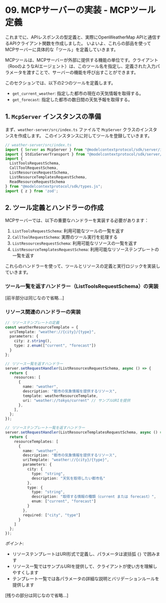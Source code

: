 # 09. MCPサーバーの実装 - MCPツール定義

これまでに、APIレスポンスの型定義と、実際にOpenWeatherMap APIと通信するAPIクライアント関数を作成しました。
いよいよ、これらの部品を使ってMCPサーバーに具体的な「ツール」を定義していきます。

MCPツールは、MCPサーバーが外部に提供する機能の単位です。クライアント（RooのようなAIエージェント）は、このツール名を指定し、定義された入力パラメータを渡すことで、サーバーの機能を呼び出すことができます。

このセクションでは、以下の2つのツールを定義します。

*   `get_current_weather`: 指定した都市の現在の天気情報を取得する。
*   `get_forecast`: 指定した都市の数日間の天気予報を取得する。

## 1. `McpServer` インスタンスの準備

まず、`weather-server/src/index.ts` ファイルで `McpServer` クラスのインスタンスを作成します。
このインスタンスに対してツールを登録していきます。

```typescript
// weather-server/src/index.ts
import { Server as McpServer } from "@modelcontextprotocol/sdk/server/index.js";
import { StdioServerTransport } from "@modelcontextprotocol/sdk/server/stdio.js";
import {
  ListToolsRequestSchema,
  CallToolRequestSchema,
  ListResourcesRequestSchema,
  ListResourceTemplatesRequestSchema,
  ReadResourceRequestSchema
} from "@modelcontextprotocol/sdk/types.js";
import { z } from 'zod';
```

## 2. ツール定義とハンドラーの作成

MCPサーバーでは、以下の重要なハンドラーを実装する必要があります：

1. `ListToolsRequestSchema`: 利用可能なツールの一覧を返す
2. `CallToolRequestSchema`: 実際のツール実行を処理する
3. `ListResourcesRequestSchema`: 利用可能なリソースの一覧を返す
4. `ListResourceTemplatesRequestSchema`: 利用可能なリソーステンプレートの一覧を返す

これらのハンドラーを使って、ツールとリソースの定義と実行ロジックを実装していきます。

### ツール一覧を返すハンドラー（ListToolsRequestSchema）の実装

[前半部分は同じなので省略...]

### リソース関連のハンドラーの実装

```typescript
// リソーステンプレートの定義
const weatherResourceTemplate = {
  uriTemplate: "weather://{city}/{type}",
  parameters: {
    city: z.string(),
    type: z.enum(["current", "forecast"])
  }
};

// リソース一覧を返すハンドラー
server.setRequestHandler(ListResourcesRequestSchema, async () => {
  return {
    resources: [
      {
        name: "weather",
        description: "都市の気象情報を提供するリソース",
        template: weatherResourceTemplate,
        uri: "weather://tokyo/current" // サンプルURIを提供
      },
    ],
  };
});

// リソーステンプレート一覧を返すハンドラー
server.setRequestHandler(ListResourceTemplatesRequestSchema, async () => {
  return {
    resourceTemplates: [
      {
        name: "weather",
        description: "都市の気象情報を提供するリソース",
        uriTemplate: "weather://{city}/{type}",
        parameters: {
          city: {
            type: "string",
            description: "天気を取得したい都市名"
          },
          type: {
            type: "string",
            description: "取得する情報の種類（current または forecast）",
            enum: ["current", "forecast"]
          }
        },
        required: ["city", "type"]
      }
    ]
  };
});
```

*ポイント*:
- リソーステンプレートはURI形式で定義し、パラメータは波括弧 `{}` で囲みます
- リソース一覧ではサンプルURIを提供して、クライアントが使い方を理解しやすくします
- テンプレート一覧では各パラメータの詳細な説明とバリデーションルールを提供します

[残りの部分は同じなので省略...]